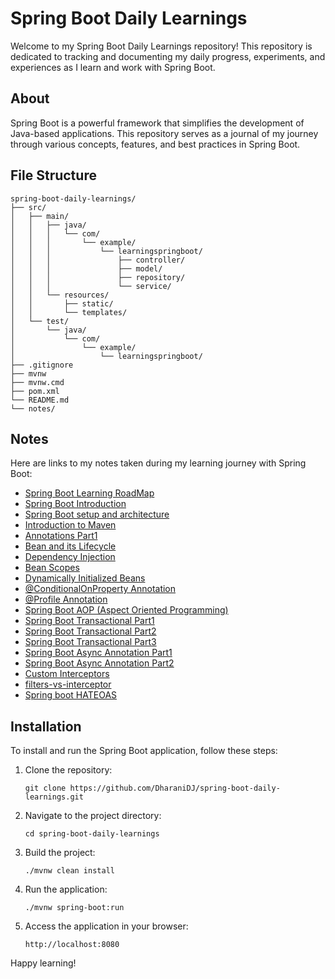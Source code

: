 # Spring Boot Daily Learnings

Welcome to my Spring Boot Daily Learnings repository! This repository is dedicated to tracking and documenting my daily progress, experiments, and experiences as I learn and work with Spring Boot.

## About

Spring Boot is a powerful framework that simplifies the development of Java-based applications. This repository serves as a journal of my journey through various concepts, features, and best practices in Spring Boot.

## File Structure

```
spring-boot-daily-learnings/
├── src/
│   ├── main/
│   │   ├── java/
│   │   │   └── com/
│   │   │       └── example/
│   │   │           └── learningspringboot/
│   │   │               ├── controller/
│   │   │               ├── model/
│   │   │               ├── repository/
│   │   │               └── service/
│   │   └── resources/
│   │       ├── static/
│   │       └── templates/
│   └── test/
│       └── java/
│           └── com/
│               └── example/
│                   └── learningspringboot/
├── .gitignore
├── mvnw
├── mvnw.cmd
├── pom.xml
└── README.md
└── notes/
```

## Notes

Here are links to my notes taken during my learning journey with Spring Boot:

- [Spring Boot Learning RoadMap](notes/roadmap.md)
- [Spring Boot Introduction](notes/springboot-intro.md)
- [Spring Boot setup and architecture](notes/layered-architecture.md)
- [Introduction to Maven](notes/maven-intro.md)
- [Annotations Part1](notes/annotations(controller-layer).md)
- [Bean and its Lifecycle](notes/bean-intro.md)
- [Dependency Injection](notes/dependence-injection.md)
- [Bean Scopes](notes/bean-scope.md)
- [Dynamically Initialized Beans](notes/dynamically-initialized-beans.md)
- [@ConditionalOnProperty Annotation](notes/ConditionalOnProperty.md)
- [@Profile Annotation](notes/profile-annotation.md)
- [Spring Boot AOP (Aspect Oriented Programming)](notes/aspect-oriented-programming.md)
- [Spring Boot Transactional Part1](notes/transactional-annotation-1.md)
- [Spring Boot Transactional Part2](notes/transactional-annotation-2.md)
- [Spring Boot Transactional Part3](notes/transactional-annotation-3.md)
- [Spring Boot Async Annotation Part1](notes/async-annotation-1.md)
- [Spring Boot Async Annotation Part2](notes/async-annotation-2.md)
- [Custom Interceptors](notes/custom-interceptors.md)
- [filters-vs-interceptor](notes/filters-vs-interceptor.md)
- [Spring boot HATEOAS](notes/hateoas.md)

## Installation

To install and run the Spring Boot application, follow these steps:

1. Clone the repository:

    ```
    git clone https://github.com/DharaniDJ/spring-boot-daily-learnings.git
    ```

2. Navigate to the project directory:

    ```
    cd spring-boot-daily-learnings
    ```

3. Build the project:

    ```
    ./mvnw clean install
    ```

4. Run the application:

    ```
    ./mvnw spring-boot:run
    ```

5. Access the application in your browser:

    ```
    http://localhost:8080
    ```

Happy learning!
